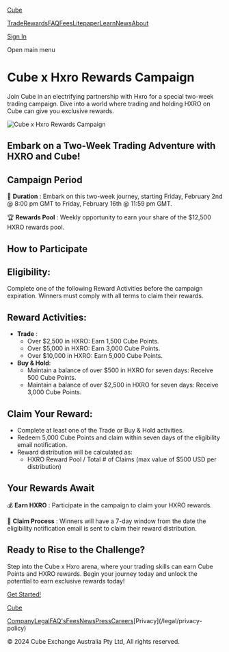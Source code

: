 [Cube](/ "Cube | The World's Fastest Crypto Exchange")

[Trade](/trade)[Rewards](/rewards)[FAQ](/faqs)[Fees](/fees)[Litepaper](/litepaper)[Learn](/learn)[News](/news)[About](/about)

[Sign In](/signin)

Open main menu

# Cube x Hxro Rewards Campaign

Join Cube in an electrifying partnership with Hxro for a special two-week
trading campaign. Dive into a world where trading and holding HXRO on Cube can
give you exclusive rewards.

![Cube x Hxro Rewards
Campaign](/_next/image?url=https%3A%2F%2Fcdn.sanity.io%2Fimages%2Ffegzy4pk%2Fproduction%2Fd8c02a937cf55c81cad4679f25bb56a3c5d37f0f-2000x2000.png&w=3840&q=75)

## **Embark on a Two-Week Trading Adventure with HXRO and Cube!**

## **Campaign Period**

📅 **Duration** : Embark on this two-week journey, starting Friday, February
2nd @ 8:00 pm GMT to Friday, February 16th @ 11:59 pm GMT.

🏆 **Rewards Pool** : Weekly opportunity to earn your share of the $12,500 HXRO
rewards pool.

## **How to Participate**

## **Eligibility:**

Complete one of the following Reward Activities before the campaign
expiration. Winners must comply with all terms to claim their rewards.

## **Reward Activities:**

  * **Trade** : 
    * Over $2,500 in HXRO: Earn 1,500 Cube Points.
    * Over $5,000 in HXRO: Earn 3,000 Cube Points.
    * Over $10,000 in HXRO: Earn 5,000 Cube Points.
  * **Buy & Hold**:
    * Maintain a balance of over $500 in HXRO for seven days: Receive 500 Cube Points.
    * Maintain a balance of over $2,500 in HXRO for seven days: Receive 3,000 Cube Points.

## **Claim Your Reward:**

  * Complete at least one of the Trade or Buy & Hold activities.
  * Redeem 5,000 Cube Points and claim within seven days of the eligibility email notification.
  * Reward distribution will be calculated as:
    * HXRO Reward Pool / Total # of Claims (max value of $500 USD per distribution)

## **Your Rewards Await**

💰 **Earn HXRO** : Participate in the campaign to claim your HXRO rewards.

🔗 **Claim Process** : Winners will have a 7-day window from the date the
eligibility notification email is sent to claim their reward distribution.

## **Ready to Rise to the Challenge?**

Step into the Cube x Hxro arena, where your trading skills can earn Cube
Points and HXRO rewards. Begin your journey today and unlock the potential to
earn exclusive rewards today!

[Get Started!](https://cube.exchange/rewards)

[Cube](/ "Cube | The World's Fastest Crypto Exchange")

[Company](/company)[Legal](/legal)[FAQ's](/faqs)[Fees](/fees)[News](/news)[Press](/press)[Careers](https://www.linkedin.com/company/cubexch/jobs)[Privacy](/legal/privacy-
policy)

[](https://www.twitter.com/cubexch)[](https://www.instagram.com/cubexch/)[](https://www.linkedin.com/company/cubexch)[](https://www.youtube.com/@cubexch)

© 2024 Cube Exchange Australia Pty Ltd, All rights reserved.


